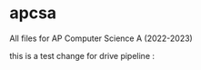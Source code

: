 # apcsa
All files for AP Computer Science A (2022-2023)

this is a test change for drive pipeline :
